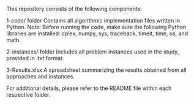 This repository consists of the following components:

1-code/ folder
Contains all algorithmic implementation files written in Python.
Note: Before running the code, make sure the following Python libraries are installed:
cplex, numpy, sys, traceback, timeit, time, os, and math.

2-instances/ folder
Includes all problem instances used in the study, provided in .txt format.

3-Results.xlsx
A spreadsheet summarizing the results obtained from all approaches and instances.

For additional details, please refer to the README file within each respective folder.

